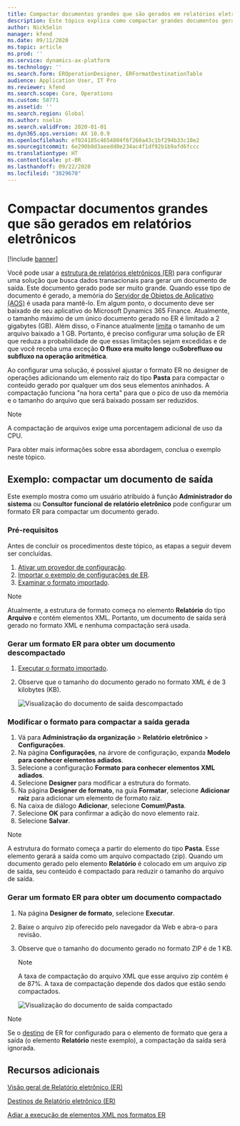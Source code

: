 ```yaml
---
title: Compactar documentos grandes que são gerados em relatórios eletrônicos
description: Este tópico explica como compactar grandes documentos gerados por um formato de relatório eletrônico (ER).
author: NickSelin
manager: kfend
ms.date: 09/11/2020
ms.topic: article
ms.prod: ''
ms.service: dynamics-ax-platform
ms.technology: ''
ms.search.form: EROperationDesigner, ERFormatDestinationTable
audience: Application User, IT Pro
ms.reviewer: kfend
ms.search.scope: Core, Operations
ms.custom: 58771
ms.assetid: ''
ms.search.region: Global
ms.author: nselin
ms.search.validFrom: 2020-01-01
ms.dyn365.ops.version: AX 10.0.9
ms.openlocfilehash: ef024185c4654804f6f260a43c1bf294b33c10e2
ms.sourcegitcommit: 6e290b0d3aeedd0e234ac4f1df92b1b9afd6fccc
ms.translationtype: HT
ms.contentlocale: pt-BR
ms.lasthandoff: 09/22/2020
ms.locfileid: "3829670"
---
```

# <a name="compress-large-documents-that-are-generated-in-electronic-reporting"></a>Compactar documentos grandes que são gerados em relatórios eletrônicos 

[!include [banner](../includes/banner.md)]

Você pode usar a [estrutura de relatórios eletrônicos (ER)](general-electronic-reporting.md) para configurar uma solução que busca dados transacionais para gerar um documento de saída. Este documento gerado pode ser muito grande. Quando esse tipo de documento é gerado, a memória do [Servidor de Objetos de Aplicativo (AOS)](https://docs.microsoft.com/dynamics365/fin-ops-core/dev-itpro/dev-tools/access-instances#location-of-packages-source-code-and-other-aos-configurations) é usada para mantê-lo. Em algum ponto, o documento deve ser baixado de seu aplicativo do Microsoft Dynamics 365 Finance. Atualmente, o tamanho máximo de um único documento gerado no ER é limitado a 2 gigabytes (GB). Além disso, o Finance atualmente [limita](https://fix.lcs.dynamics.com/Issue/Details?bugId=489291) o tamanho de um arquivo baixado a 1 GB. Portanto, é preciso configurar uma solução de ER que reduza a probabilidade de que essas limitações sejam excedidas e de que você receba uma exceção **O fluxo era muito longo** ou**Sobrefluxo ou subfluxo na operação aritmética**.

Ao configurar uma solução, é possível ajustar o formato ER no designer de operações adicionando um elemento raiz do tipo **Pasta** para compactar o conteúdo gerado por qualquer um dos seus elementos aninhados. A compactação funciona "na hora certa" para que o pico de uso da memória e o tamanho do arquivo que será baixado possam ser reduzidos.

> [!NOTE]
> A compactação de arquivos exige uma porcentagem adicional de uso da CPU.

Para obter mais informações sobre essa abordagem, conclua o exemplo neste tópico.

## <a name="example-compress-an-outbound-document"></a>Exemplo: compactar um documento de saída

Este exemplo mostra como um usuário atribuído à função **Administrador do sistema** ou **Consultor funcional de relatório eletrônico** pode configurar um formato ER para compactar um documento gerado.

### <a name="prerequisites"></a>Pré-requisitos

Antes de concluir os procedimentos deste tópico, as etapas a seguir devem ser concluídas.

1. [Ativar um provedor de configuração](er-defer-xml-element.md#activate-a-configuration-provider).
2. [Importar o exemplo de configurações de ER](er-defer-xml-element.md#import-the-sample-er-configurations).
3. [Examinar o formato importado](er-defer-xml-element.md#review-the-imported-format).

> [!NOTE]
> Atualmente, a estrutura de formato começa no elemento **Relatório** do tipo **Arquivo** e contém elementos XML. Portanto, um documento de saída será gerado no formato XML e nenhuma compactação será usada.

### <a name="generate-an-er-format-to-get-an-uncompressed-document"></a>Gerar um formato ER para obter um documento descompactado

1. [Executar o formato importado](er-defer-xml-element.md#run-the-imported-format).
2. Observe que o tamanho do documento gerado no formato XML é de 3 kilobytes (KB).

    ![Visualização do documento de saída descompactado](./media/er-compress-outbound-files1.png)

### <a name="modify-the-format-to-compress-the-generated-output"></a>Modificar o formato para compactar a saída gerada

1. Vá para **Administração da organização** \> **Relatório eletrônico** \> **Configurações**.
2. Na página **Configurações**, na árvore de configuração, expanda **Modelo para conhecer elementos adiados**.
3. Selecione a configuração **Formato para conhecer elementos XML adiados**.
4. Selecione **Designer** para modificar a estrutura do formato.
5. Na página **Designer de formato**, na guia **Formatar**, selecione **Adicionar raiz** para adicionar um elemento de formato raiz.
6. Na caixa de diálogo **Adicionar**, selecione **Comum\\Pasta**.
7. Selecione **OK** para confirmar a adição do novo elemento raiz.
8. Selecione **Salvar**.

> [!NOTE]
> A estrutura do formato começa a partir do elemento do tipo **Pasta**. Esse elemento gerará a saída como um arquivo compactado (zip). Quando um documento gerado pelo elemento **Relatório** é colocado em um arquivo zip de saída, seu conteúdo é compactado para reduzir o tamanho do arquivo de saída.

### <a name="generate-an-er-format-to-get-a-compressed-document"></a>Gerar um formato ER para obter um documento compactado

1. Na página **Designer de formato**, selecione **Executar**.
2. Baixe o arquivo zip oferecido pelo navegador da Web e abra-o para revisão.
3. Observe que o tamanho do documento gerado no formato ZIP é de 1 KB.

    > [!NOTE] 
    > A taxa de compactação do arquivo XML que esse arquivo zip contém é de 87%. A taxa de compactação depende dos dados que estão sendo compactados.

    ![Visualização do documento de saída compactado](./media/er-compress-outbound-files2.png)

> [!NOTE]
> Se o [destino](electronic-reporting-destinations.md) de ER for configurado para o elemento de formato que gera a saída (o elemento **Relatório** neste exemplo), a compactação da saída será ignorada.

## <a name="additional-resources"></a>Recursos adicionais

[Visão geral de Relatório eletrônico (ER)](general-electronic-reporting.md)

[Destinos de Relatório eletrônico (ER)](electronic-reporting-destinations.md)

[Adiar a execução de elementos XML nos formatos ER](er-defer-xml-element.md)
